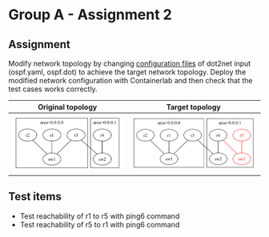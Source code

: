 # Group A - Assignment 2

## Assignment

Modify network topology by changing [configuration files](./)
of dot2net input (ospf.yaml, ospf.dot) to achieve the target network topology.
Deploy the modified network configuration with Containerlab and then check that the test cases works correctly.


|Original topology|Target topology|
|-----------------|---------------|
|![](./start.png) |![](./goal.png)|


## Test items

- Test reachability of r1 to r5 with ping6 command
- Test reachability of r5 to r1 with ping6 command
